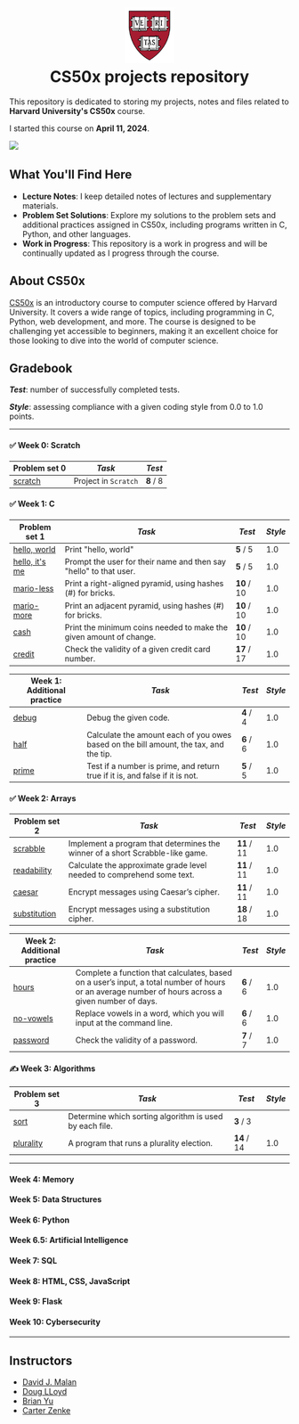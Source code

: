 <h1 align="center"><img src="harvard_university_logo.svg" alt="Harvard University Logo" height="100">
<br/>
CS50x projects repository</h1>

This repository is dedicated to storing my projects, notes and files related to **Harvard University's CS50x** course.

I started this course on **April 11, 2024**.

![](https://geps.dev/progress/27)

## What You'll Find Here

- **Lecture Notes**: I keep detailed notes of lectures and supplementary materials.
- **Problem Set Solutions**: Explore my solutions to the problem sets and additional practices assigned in CS50x, including programs written in C, Python, and other languages.
- **Work in Progress**: This repository is a work in progress and will be continually updated as I progress through the course.

## About CS50x

[CS50x](https://cs50.harvard.edu/x/2024/) is an introductory course to computer science offered by Harvard University. It covers a wide range of topics, including programming in C, Python, web development, and more. The course is designed to be challenging yet accessible to beginners, making it an excellent choice for those looking to dive into the world of computer science.

## Gradebook

***Test***: number of successfully completed tests.

***Style***: assessing compliance with a given coding style from 0.0 to 1.0 points.

---

#### ✅ Week 0: Scratch

| Problem set 0                                                                                                           | *Task*                | *Test*    |
|-------------------------------------------------------------------------------------------------------------------------|-----------------------|-----------|
| [scratch](https://github.com/raydtutto/harvard-cs50x-2024/blob/main/src/week_0_scratch/problem_set_0/pset0_solution.md) | Project in  `Scratch` | **8** / 8 |

#### ✅ Week 1: C

| Problem set 1                                                                                                         | *Task*                                                             | *Test*      | *Style* |
|-----------------------------------------------------------------------------------------------------------------------|--------------------------------------------------------------------|-------------|---------|
| [hello, world](https://github.com/raydtutto/harvard-cs50x-2024/blob/main/src/week_1_c/problem_set_1/world/hello.c)    | Print "hello, world"                                               | **5** / 5   | 1.0     |
| [hello, it's me](https://github.com/raydtutto/harvard-cs50x-2024/blob/main/src/week_1_c/problem_set_1/me/hello.c)     | Prompt the user for their name and then say "hello" to that user.  | **5** / 5   | 1.0     |
| [mario-less](https://github.com/raydtutto/harvard-cs50x-2024/blob/main/src/week_1_c/problem_set_1/mario-less/mario.c) | Print a right-aligned pyramid, using hashes (#) for bricks.        | **10** / 10 | 1.0     |
| [mario-more](https://github.com/raydtutto/harvard-cs50x-2024/blob/main/src/week_1_c/problem_set_1/mario-more/mario.c) | Print an adjacent pyramid, using hashes (#) for bricks.            | **10** / 10 | 1.0     |
| [cash](https://github.com/raydtutto/harvard-cs50x-2024/blob/main/src/week_1_c/problem_set_1/cash/cash.c)              | Print the minimum coins needed to make the given amount of change. | **10** / 10 | 1.0     |
| [credit](https://github.com/raydtutto/harvard-cs50x-2024/blob/main/src/week_1_c/problem_set_1/credit/credit.c)        | Check the validity of a given credit card number.                  | **17** / 17 | 1.0     |

| Week 1: Additional practice                                                                                       | *Task*                                                                                | *Test*      | *Style* |
|-------------------------------------------------------------------------------------------------------------------|---------------------------------------------------------------------------------------|-------------|---------|
| [debug](https://github.com/raydtutto/harvard-cs50x-2024/blob/main/src/week_1_c/additional_practice/debug/debug.c) | Debug the given code.                                                                 | **4** / 4   | 1.0     |
| [half](https://github.com/raydtutto/harvard-cs50x-2024/blob/main/src/week_1_c/additional_practice/half/half.c)    | Calculate the amount each of you owes based on the bill amount, the tax, and the tip. | **6** / 6   | 1.0     |
| [prime](https://github.com/raydtutto/harvard-cs50x-2024/blob/main/src/week_1_c/additional_practice/prime/prime.c) | Test if a number is prime, and return true if it is, and false if it is not.          | **5** / 5   | 1.0     |

#### ✅ Week 2: Arrays

| Problem set 2                                                                                                             | *Task*                                                                        | *Test*      | *Style* |
|---------------------------------------------------------------------------------------------------------------------------|-------------------------------------------------------------------------------|-------------|---------|
| [scrabble](https://github.com/raydtutto/harvard-cs50x-2024/blob/main/src/week_2_arrays/problem_set_2/scrabble.c)          | Implement a program that determines the winner of a short Scrabble-like game. | **11** / 11 | 1.0     |
| [readability](https://github.com/raydtutto/harvard-cs50x-2024/blob/main/src/week_2_arrays/problem_set_2/readability.c)    | Calculate the approximate grade level needed to comprehend some text.         | **11** / 11 | 1.0     |
| [caesar](https://github.com/raydtutto/harvard-cs50x-2024/blob/main/src/week_2_arrays/problem_set_2/caesar.c)              | Encrypt messages using Caesar’s cipher.                                       | **11** / 11 | 1.0     |
| [substitution](https://github.com/raydtutto/harvard-cs50x-2024/blob/main/src/week_2_arrays/problem_set_2/substitution.c)  | Encrypt messages using a substitution cipher.                                 | **18** / 18 | 1.0     |

| Week 2: Additional practice                                                                                              | *Task*                                                                                                                                             | *Test*    | *Style* |
|--------------------------------------------------------------------------------------------------------------------------|----------------------------------------------------------------------------------------------------------------------------------------------------|-----------|---------|
| [hours](https://github.com/raydtutto/harvard-cs50x-2024/blob/main/src/week_2_arrays/additional_practice/hours.c)         | Complete a function that calculates, based on a user’s input, a total number of hours or an average number of hours across a given number of days. | **6** / 6 | 1.0     |
| [no-vowels](https://github.com/raydtutto/harvard-cs50x-2024/blob/main/src/week_2_arrays/additional_practice/no-vowels.c) | Replace vowels in a word, which you will input at the command line.                                                                                | **6** / 6 | 1.0     |
| [password](https://github.com/raydtutto/harvard-cs50x-2024/blob/main/src/week_2_arrays/additional_practice/password.c)   | Check the validity of a password.                                                                                                                  | **7** / 7 | 1.0     |

#### ✍️ Week 3: Algorithms

| Problem set 3                                                                                                           | *Task*                                                  | *Test*      | *Style* |
|-------------------------------------------------------------------------------------------------------------------------|---------------------------------------------------------|-------------|---------|
| [sort](https://github.com/raydtutto/harvard-cs50x-2024/blob/main/src/week_3_algorithms/problem_set_3/sort.txt)          | Determine which sorting algorithm is used by each file. | **3** / 3   |         |
| [plurality](https://github.com/raydtutto/harvard-cs50x-2024/blob/main/src/week_3_algorithms/problem_set_3/plurality.c)  | A program that runs a plurality election.               | **14** / 14 | 1.0     |

---

#### Week 4: Memory
#### Week 5: Data Structures
#### Week 6: Python
#### Week 6.5: Artificial Intelligence
#### Week 7: SQL
#### Week 8: HTML, CSS, JavaScript
#### Week 9: Flask
#### Week 10: Cybersecurity

---

## Instructors

- [David J. Malan](https://github.com/dmalan)
- [Doug LLoyd](https://github.com/dlloyd09)
- [Brian Yu](https://github.com/brianyu28)
- [Carter Zenke](https://github.com/carterzenke)
